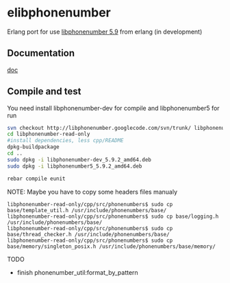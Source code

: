 elibphonenumber
===============

Erlang port for use [libphonenumber 5.9](https://code.google.com/p/libphonenumber/) from erlang (in development)

## Documentation

[doc](http://artefactop.github.io/elibphonenumber/ "documentation")

## Compile and test
You need install libphonenumber-dev for compile and libphonenumber5 for run

```bash
svn checkout http://libphonenumber.googlecode.com/svn/trunk/ libphonenumber-read-only
cd libphonenumber-read-only
#install dependencies, less cpp/README
dpkg-buildpackage
cd ..
sudo dpkg -i libphonenumber-dev_5.9.2_amd64.deb
sudo dpkg -i libphonenumber5_5.9.2_amd64.deb
```

```bash
rebar compile eunit
```

NOTE: Maybe you have to copy some headers files manualy 
```
libphonenumber-read-only/cpp/src/phonenumbers$ sudo cp base/template_util.h /usr/include/phonenumbers/base/
libphonenumber-read-only/cpp/src/phonenumbers$ sudo cp base/logging.h /usr/include/phonenumbers/base/
libphonenumber-read-only/cpp/src/phonenumbers$ sudo cp base/thread_checker.h /usr/include/phonenumbers/base/
libphonenumber-read-only/cpp/src/phonenumbers$ sudo cp base/memory/singleton_posix.h /usr/include/phonenumbers/base/memory/
```


TODO 

- finish phonenumber_util:format_by_pattern

